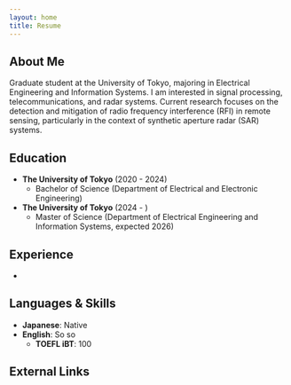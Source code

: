 ```yaml
---
layout: home
title: Resume
---
```


## About Me

Graduate student at the University of Tokyo, majoring in Electrical Engineering and Information Systems.
I am interested in signal processing, telecommunications, and radar systems.
Current research focuses on the detection and mitigation of radio frequency interference (RFI) in remote sensing, particularly in the context of synthetic aperture radar (SAR) systems.

## Education
- **The University of Tokyo** (2020 - 2024)
  - Bachelor of Science (Department of Electrical and Electronic Engineering)
- **The University of Tokyo** (2024 - )
  - Master of Science (Department of Electrical Engineering and Information Systems, expected 2026)

## Experience
-

## Languages & Skills
- **Japanese**: Native
- **English**: So so
  - **TOEFL iBT**: 100

## External Links
